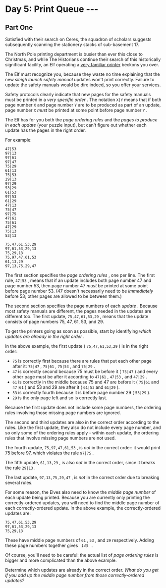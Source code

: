 # Day 5: Print Queue ---
## Part One

Satisfied with their search on Ceres, the squadron of scholars suggests
subsequently scanning the
<span title="Specifically, the surely-stationary stationery stacks.">
stationery </span> stacks of sub-basement 17.

The North Pole printing department is busier than ever this close to
Christmas, and while The Historians continue their search of this
historically significant facility, an Elf operating a [very familiar
printer](/2017/day/1) beckons you over.

The Elf must recognize you, because they waste no time explaining that
the new *sleigh launch safety manual* updates won't print correctly.
Failure to update the safety manuals would be dire indeed, so you offer
your services.

Safety protocols clearly indicate that new pages for the safety manuals
must be printed in a *very specific order* . The notation ` X|Y ` means
that if both page number ` X ` and page number ` Y ` are to be produced
as part of an update, page number ` X ` *must* be printed at some point
before page number ` Y ` .

The Elf has for you both the *page ordering rules* and the *pages to
produce in each update* (your puzzle input), but can't figure out
whether each update has the pages in the right order.

For example:

    47|53
    97|13
    97|61
    97|47
    75|29
    61|13
    75|53
    29|13
    97|29
    53|29
    61|53
    97|53
    61|29
    47|13
    75|47
    97|75
    47|61
    75|61
    47|29
    75|13
    53|13

    75,47,61,53,29
    97,61,53,29,13
    75,29,13
    75,97,47,61,53
    61,13,29
    97,13,75,29,47

The first section specifies the *page ordering rules* , one per line.
The first rule, ` 47|53 ` , means that if an update includes both page
number 47 and page number 53, then page number 47 *must* be printed at
some point before page number 53. (47 doesn't necessarily need to be
*immediately* before 53; other pages are allowed to be between them.)

The second section specifies the page numbers of each *update* . Because
most safety manuals are different, the pages needed in the updates are
different too. The first update, ` 75,47,61,53,29 ` , means that the
update consists of page numbers 75, 47, 61, 53, and 29.

To get the printers going as soon as possible, start by identifying
*which updates are already in the right order* .

In the above example, the first update ( ` 75,47,61,53,29 ` ) is in the
right order:

- ` 75 ` is correctly first because there are rules that put each other
  page after it: ` 75|47 ` , ` 75|61 ` , ` 75|53 ` , and ` 75|29 ` .
- ` 47 ` is correctly second because 75 must be before it ( ` 75|47 ` )
  and every other page must be after it according to ` 47|61 ` ,
  ` 47|53 ` , and ` 47|29 ` .
- ` 61 ` is correctly in the middle because 75 and 47 are before it (
  ` 75|61 ` and ` 47|61 ` ) and 53 and 29 are after it ( ` 61|53 ` and
  ` 61|29 ` ).
- ` 53 ` is correctly fourth because it is before page number 29 (
  ` 53|29 ` ).
- ` 29 ` is the only page left and so is correctly last.

Because the first update does not include some page numbers, the
ordering rules involving those missing page numbers are ignored.

The second and third updates are also in the correct order according to
the rules. Like the first update, they also do not include every page
number, and so only some of the ordering rules apply - within each
update, the ordering rules that involve missing page numbers are not
used.

The fourth update, ` 75,97,47,61,53 ` , is *not* in the correct order:
it would print 75 before 97, which violates the rule ` 97|75 ` .

The fifth update, ` 61,13,29 ` , is also *not* in the correct order,
since it breaks the rule ` 29|13 ` .

The last update, ` 97,13,75,29,47 ` , is *not* in the correct order due
to breaking several rules.

For some reason, the Elves also need to know the *middle page number* of
each update being printed. Because you are currently only printing the
correctly-ordered updates, you will need to find the middle page number
of each correctly-ordered update. In the above example, the
correctly-ordered updates are:

    75,47,61,53,29
    97,61,53,29,13
    75,29,13

These have middle page numbers of ` 61 ` , ` 53 ` , and ` 29 `
respectively. Adding these page numbers together gives ` `*`143`*` ` .

Of course, you'll need to be careful: the actual list of *page ordering
rules* is bigger and more complicated than the above example.

Determine which updates are already in the correct order. *What do you
get if you add up the middle page number from those correctly-ordered
updates?*
